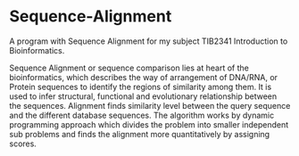 # Sequence-Alignment
A program with Sequence Alignment for my subject TIB2341 Introduction to Bioinformatics. 

Sequence Alignment or sequence comparison lies at heart of the bioinformatics, which describes the way of arrangement of DNA/RNA, or Protein sequences to identify the regions of similarity among them. It is used to infer structural, functional and evolutionary relationship between the sequences. Alignment finds similarity level between the query sequence and the different database sequences. The algorithm works by dynamic programming approach which divides the problem into smaller independent sub problems and finds the alignment more quantitatively by assigning scores.

